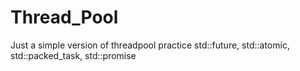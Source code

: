 # Thread_Pool
Just a simple version of threadpool
practice std::future, std::atomic, std::packed_task, std::promise
